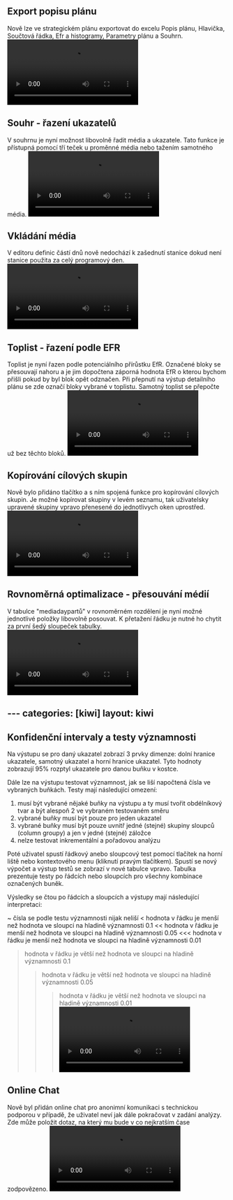 ﻿---
categories: [fenix]
layout: fenix
---
## Export popisu plánu 
Nově lze ve strategickém plánu exportovat do excelu Popis plánu, Hlavička, 
Součtová řádka, Efr a histogramy, Parametry plánu a Souhrn.
<video src="{{site.url}}/data/popis_planu.mp4" type="video/mp4" controls></video>

## Souhr - řazení ukazatelů
V souhrnu je nyní možnost libovolně řadit média a ukazatele. 
Tato funkce je přístupná pomocí tří teček u proměnné média nebo tažením samotného média.
<video src="{{site.url}}/data/presouvani_ukazatelu.mp4" type="video/mp4" controls></video>

## Vkládání média
V editoru definic částí dnů nově nedochází k zašednutí stanice dokud není stanice použita za celý programový den.
<video src="{{site.url}}/data/daypart.mp4" type="video/mp4" controls></video>

## Toplist - řazení podle EFR
Toplist je nyní řazen podle potenciálního přírůstku EfR. 
Označené bloky se přesouvají nahoru a je jim dopočtena záporná hodnota EfR o kterou bychom přišli pokud by byl blok opět odznačen. 
Při přepnutí na výstup detailního plánu se zde označí bloky vybrané v toplistu. 
Samotný toplist se přepočte už bez těchto bloků.
<video src="{{site.url}}/data/potencial_EFR.mp4" type="video/mp4" controls></video>

## Kopírování cílových skupin
Nově bylo přidáno tlačítko a s ním spojená funkce pro kopírování cílových skupin. 
Je možné kopírovat skupiny v levém seznamu, tak uživatelsky upravené skupiny vpravo přenesené do jednotlivych oken uprostřed.
<video src="{{site.url}}/data/Kopie.mp4" type="video/mp4" controls></video>

## Rovnoměrná optimalizace - přesouvání médií
V tabulce "mediadaypartů" v rovnoměrném rozdělení je nyní možné jednotlivé položky libovolně posouvat. 
K přetažení řádku je nutné ho chytit za první šedý sloupeček tabulky.
<video src="{{site.url}}/data/rovnomerna.mp4" type="video/mp4" controls></video>

﻿---
categories: [kiwi]
layout: kiwi
---
## Konfidenční intervaly a testy významnosti 
Na výstupu se pro daný ukazatel zobrazí 3 prvky dimenze: dolní hranice ukazatele, samotný ukazatel a horní hranice ukazatel. 
Tyto hodnoty zobrazují 95% rozptyl ukazatele pro danou buňku v kostce.

Dále lze na výstupu testovat významnost, jak se liší napočtená čísla ve vybraných buňkách. Testy mají následující omezení:

1. musí být vybrané nějaké buňky na výstupu a ty musí tvořit obdélníkový tvar a být alespoň 2 ve vybraném testovaném směru
2. vybrané buňky musí být pouze pro jeden ukazatel
3. vybrané buňky musí být pouze uvnitř jedné (stejné) skupiny sloupců (column groupy) a jen v jedné (stejné) záložce
4. nelze testovat inkrementální a pořadovou analýzu

Poté uživatel spustí řádkový anebo sloupcový test pomocí tlačítek na horní liště nebo kontextového menu (kliknutí pravým tlačítkem). 
Spustí se nový výpočet a výstup testů se zobrazí v nové tabulce vpravo. 
Tabulka prezentuje testy po řádcích nebo sloupcích pro všechny kombinace označených buněk. 

Výsledky se čtou po řádcích a sloupcích a výstupy mají následující interpretaci:

~ čísla se podle testu významnosti nijak neliší
< hodnota v řádku je menší než hodnota ve sloupci na hladině významnosti 0.1
<< hodnota v řádku je menší než hodnota ve sloupci na hladině významnosti 0.05
<<< hodnota v řádku je menší než hodnota ve sloupci na hladině významnosti 0.01
> hodnota v řádku je větší než hodnota ve sloupci na hladině významnosti 0.1
>> hodnota v řádku je větší než hodnota ve sloupci na hladině významnosti 0.05
>>> hodnota v řádku je větší než hodnota ve sloupci na hladině významnosti 0.01
<video src="{{site.url}}/data/konfidence.mp4" type="video/mp4" controls></video>

## Online Chat
Nově byl přidán online chat pro anonimní komunikaci s technickou podporou v případě, že uživatel neví jak dále pokračovat v zadání analýzy.
Zde může položit dotaz, na který mu bude v co nejkratším čase zodpovězeno.
<video src="{{site.url}}/data/chat_kiwi.mp4" type="video/mp4" controls></video>
